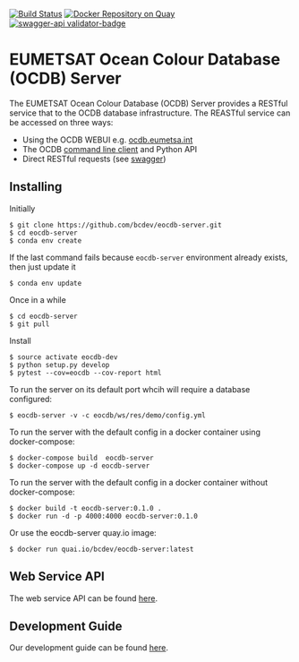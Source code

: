 [![Build Status](https://travis-ci.org/bcdev/eocdb-server.svg?branch=master)](https://travis-ci.org/bcdev/eocdb-server)
[![Docker Repository on Quay](https://quay.io/repository/bcdev/eocdb-server/status "Docker Repository on Quay")](https://quay.io/repository/bcdev/eocdb-server)
[![swagger-api validator-badge]({https://github.com/bcdev/eocdb-server/tree/master/eocdb/ws/res/openapi.yml}task-list-api-swagger-definition.yaml)](./eocdb/ws/res/openapi.yml)


# EUMETSAT Ocean Colour Database (OCDB) Server

The EUMETSAT Ocean Colour Database (OCDB) Server provides a RESTful service that 
 to the OCDB database infrastructure. The REASTful service can be accessed on three ways:

- Using the OCDB WEBUI e.g. [ocdb.eumetsa.int](https://ocdb.eumetsat.int)
- The OCDB [command line client]() and Python API
- Direct RESTful requests (see [swagger]())

## Installing

Initially

    $ git clone https://github.com/bcdev/eocdb-server.git
    $ cd eocdb-server
    $ conda env create

If the last command fails because `eocdb-server` environment already exists, then just update it

    $ conda env update

Once in a while

    $ cd eocdb-server
    $ git pull

Install

    $ source activate eocdb-dev
    $ python setup.py develop
    $ pytest --cov=eocdb --cov-report html

To run the server on its default port whcih will require a 
database configured:

    $ eocdb-server -v -c eocdb/ws/res/demo/config.yml
    
To run the server with the default config in a docker container using docker-compose:

    $ docker-compose build  eocdb-server
    $ docker-compose up -d eocdb-server
    
To run the server with the default config in a docker container without docker-compose:
 
    $ docker build -t eocdb-server:0.1.0 .
    $ docker run -d -p 4000:4000 eocdb-server:0.1.0
    
Or use the eocdb-server quay.io image:

    $ docker run quai.io/bcdev/eocdb-server:latest
    

## Web Service API

The web service API can be found [here](https://app.swaggerhub.com/apis-docs/forman/eocdb-server/0.1.0-dev.1).

## Development Guide

Our development guide can be found [here](https://github.com/bcdev/eocdb-server/tree/master/docs/devguide.md).


